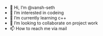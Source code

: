 - 👋 Hi, I’m @vansh-seth
- 👀 I’m interested in codeing
- 🌱 I’m currently learning c++
- 💞️ I’m looking to collaborate on project work
- 📫 How to reach me via mail

<!---
vansh-seth/vansh-seth is a ✨ special ✨ repository because its `README.md` (this file) appears on your GitHub profile.
You can click the Preview link to take a look at your changes.
--->
